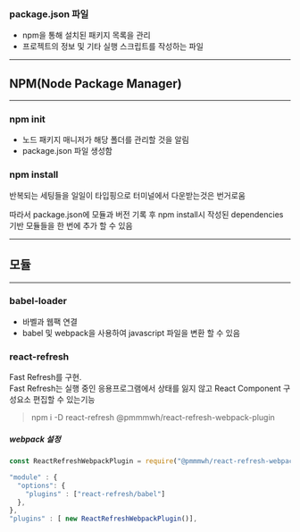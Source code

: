 ### package.json 파일

* npm을 통해 설치된 패키지 목록을 관리
* 프로젝트의 정보 및 기타 실행 스크립트를 작성하는 파일

***
## NPM(Node Package Manager)
***

### npm init 
* 노드 패키지 매니저가 해당 폴더를 관리할 것을 알림
* package.json 파일 생성함

### npm install 
반복되는 세팅들을 일일이 타입핑으로 터미널에서 다운받는것은 번거로움 

따라서 package.json에 모듈과 버전 기록 후 npm install시 작성된 dependencies 기반 모듈들을 한 번에 추가 할 수 있음 

***
## 모듈
***

### babel-loader
* 바벨과 웹팩 연결
* babel 및 webpack을 사용하여 javascript 파일을 변환 할 수 있음

### react-refresh 
Fast Refresh를 구현.  
Fast Refresh는 실행 중인 응용프로그램에서 상태를 잃지 않고 React Component 구성요소 편집할 수 있는기능 

> npm i -D react-refresh @pmmmwh/react-refresh-webpack-plugin


##### webpack 설정
```javascript
const ReactRefreshWebpackPlugin = require("@pmmmwh/react-refresh-webpack-plugin");

"module" : {
  "options": {
    "plugins" : ["react-refresh/babel"]
  },
},
"plugins" : [ new ReactRefreshWebpackPlugin()],
```

